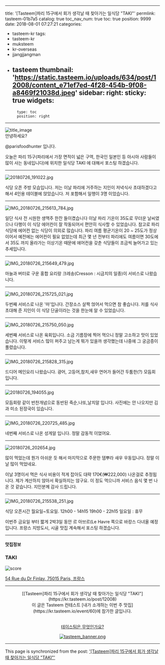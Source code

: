 
---
title: '[Tasteem]파리 15구에서 회가 생각날 때 찾아가는 일식당 "TAKI"'
permlink: tasteem-01b7a5
catalog: true
toc_nav_num: true
toc: true
position: 9999
date: 2018-08-01 07:27:21
categories:
- tasteem-kr
tags:
- tasteem-kr
- muksteem
- kr-overseas
- jjangjjangman
- tasteem
thumbnail: 'https://static.tasteem.io/uploads/634/post/12008/content_e71ef7ed-4f28-454b-9f08-a8469f21038d.jpeg'
sidebar:
    right:
        sticky: true
widgets:
    -
        type: toc
        position: right
---


![title_image](https://static.tasteem.io/uploads/634/post/12008/content_e71ef7ed-4f28-454b-9f08-a8469f21038d.jpeg)
<br/>
안녕하세요?

@parisfoodhunter 입니다. 

오늘은 파리 15구(파리에서 가장 면적이 넓은 구역, 한국인 일본인 등 아시아 사람들이 많이 사는 동네입니다)에 위치한 일식당 TAKI 에 대해서 포스팅 하겠습니다. 


* * *


![20180726_191022.jpg](https://static.tasteem.io/uploads/image/image/44406/883e8c5f-d81c-428a-b1a8-f4ace10847a1.jpeg)

식당 오픈 주방 모습입니다. 
저는 이날 파리에 거주하는 지인이 저녁식사 초대하겠다고 해서 4인용 테이블에 앉았습니다. 
저 포함해서 일행이 3명 이었습니다. 


* * *


![IMG_20180726_215613_784.jpg](https://static.tasteem.io/uploads/image/image/44408/bfc389cd-6738-4a84-8470-ff93e4ac6348.jpeg)

일단 식사 전 시원한 생맥주 한잔 들이켰습니다
이날 파리 기온이 35도로  무더운  날씨였으나 다행이 이 식당 에어컨이 잘 작동되어서 편안히 식사할 수 있었습니다.  참고로 파리 식당에 에어컨 없는 식당이 의외로 많습니다. 파리 여름 평균기온이 20 ~ 25도가 정상이어서 예전에는 에어컨이 필요 없었는데 최근 몇 년 전부터 파리에도 여름이면 30도에서 35도 까지 올라가는 이상기온 때문에 에어컨을 갖춘 식당들이 조금씩 늘어가고 있는 추세입니다. 


* * *


![IMG_20180726_215649_479.jpg](https://static.tasteem.io/uploads/image/image/44412/883e8c5f-d81c-428a-b1a8-f4ace10847a1.jpeg)

마늘과 버터로 구운 홍합 요리랑 크레송(Cresson : 시금치의 일종)이 서비스로 나왔습니다. 


* * *



![IMG_20180726_215725_021.jpg](https://static.tasteem.io/uploads/image/image/44434/bfc389cd-6738-4a84-8470-ff93e4ac6348.jpeg)


두번째 서비스로 나온 '마'입니다. 간장소스 살짝 얹어서 먹으면 참 좋습니다.
저를 식사 초대해 준 지인이 이 식당 단골이라는 것을 한눈에 알 수 있었습니다. 


* * *


![IMG_20180726_215750_050.jpg](https://static.tasteem.io/uploads/image/image/44426/883e8c5f-d81c-428a-b1a8-f4ace10847a1.jpeg)

세번째 서비스로 나온 육회입니다. 소금 기름장에 찍어 먹으니 정말 고소하고 맛이 있었습니다.
이렇게 서비스 많이 퍼주고 남는게 뭐가 있을까 생각했는데 나중에 그 궁금증이 풀렸습니다. 


* * *


![IMG_20180726_215828_315.jpg](https://static.tasteem.io/uploads/image/image/44436/bfc389cd-6738-4a84-8470-ff93e4ac6348.jpeg)

드디어 메인요리 나왔습니다. 
광어, 고등어,참치,새우 연어가 들어간 두툼한(?) 모듬회 입니다. 


* * *


![20180726_194055.jpg](https://static.tasteem.io/uploads/image/image/44442/bfc389cd-6738-4a84-8470-ff93e4ac6348.jpeg)

모듬회랑 같이 반찬개념으로 동반된 죽순,나또,날치알 입니다.
사진에는 안 나오지만 김과 미소 된장국이 있습니다. 


* * *


![IMG_20180726_220725_485.jpg](https://static.tasteem.io/uploads/image/image/44451/883e8c5f-d81c-428a-b1a8-f4ace10847a1.jpeg)


네번째 서비스로 나온 성게알 입니다.
정말 감동적 이었어요.

* * *


![20180726_202654.jpg](https://static.tasteem.io/uploads/image/image/44454/bfc389cd-6738-4a84-8470-ff93e4ac6348.jpeg)

많이 먹었는데 뭔가 아쉬운 듯 해서 마지막으로 주문한 뎀뿌라 새우 우동입니다.
정말 이날 많이 먹었네요.

이날 3명이서 먹은 식사 비용이 적게 잡아도 대략 170€(₩222,000) 나온걸로 추정됩니다. 제가 계산하지 않아서 확실하지는 않구요.
이 정도 먹으니까 서비스 음식 몇 번 나온 것 같습니다.  지인분께 감사 드립니다. 


* * *


![IMG_20180726_215538_251.jpg](https://static.tasteem.io/uploads/image/image/44464/883e8c5f-d81c-428a-b1a8-f4ace10847a1.jpeg)

식당 오픈시간 
월요일~토요일. 12h00 - 14h15
                              19h00 - 22h15
                              일요일 : 휴무
                              
  
                           
                           
  이번주 금요일 부터 짧게 2박3일 동안 르 아브르(Le Havre 쪽으로 바캉스 다녀올 예정입니다. 프랑스 지방도시, 시골 맛집 계속해서 포스팅 하겠습니다. 



---------------------
#### 맛집정보
### TAKI
![score](https://static.tasteem.io/images/steem/1Crowns.png)

[54 Rue du Dr Finlay, 75015 Paris, 프랑스](https://kr.tasteem.io/post/12008#map)

-----------------------------------------
<center>[[Tasteem]파리 15구에서 회가 생각날 때 찾아가는 일식당 "TAKI"](https://kr.tasteem.io/post/12008)
<br/>이 글은 Tasteem 컨테스트
 [내가 소개하는  이번 주 맛집](https://kr.tasteem.io/event/60)에 참가한 글입니다.

<br/>[테이스팀은 무엇인가요?](https://kr.tasteem.io/about)

[![tasteem_banner.png](https://static.tasteem.io/images/tasteem_banner_v3.png)](https://kr.tasteem.io)</center>

- - -

This page is synchronized from the post: ['[Tasteem]파리 15구에서 회가 생각날 때 찾아가는 일식당 "TAKI"'](https://steemit.com/@parisfoodhunter/tasteem-01b7a5)
